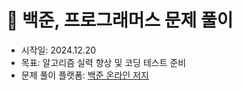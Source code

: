 # 📝 백준, 프로그래머스 문제 풀이

- 시작일: 2024.12.20
- 목표: 알고리즘 실력 향상 및 코딩 테스트 준비
- 문제 풀이 플랫폼: [백준 온라인 저지](https://www.acmicpc.net/)
